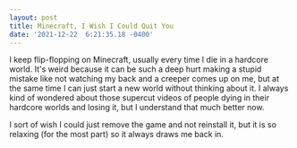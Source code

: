 ```yaml
--- 
layout: post 
title: Minecraft, I Wish I Could Quit You 
date: '2021-12-22  6:21:35.18 -0400' 
--- 
```

I keep flip-flopping on Minecraft, usually every time I die in a hardcore world. It's weird because it can be 
such a deep hurt making a stupid mistake like not watching my back and a creeper comes up on me, but at the same 
time I can just start a new world without thinking about it. I always kind of wondered about those supercut 
videos of people dying in their hardcore worlds and losing it, but I understand that much better now. 

I sort of wish I could just remove the game and not reinstall it, but it is so relaxing (for the most part) so 
it always draws me back in. 
